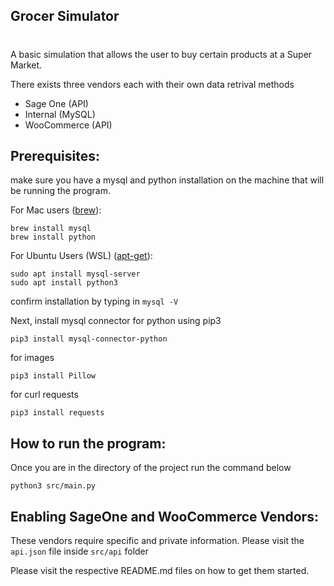 Grocer Simulator
-
#

A basic simulation that allows the user to buy certain products at a Super Market. 

There exists three vendors each with their own data retrival methods

- Sage One (API)
- Internal (MySQL)
- WooCommerce (API)

Prerequisites:
-

make sure you have a mysql and python installation on the machine that will be running the program.

For Mac users ([brew](https://brew.sh)):

```
brew install mysql
brew install python
```

For Ubuntu Users (WSL) ([apt-get](https://www.digitalocean.com/community/tutorials/how-to-install-mysql-on-ubuntu-20-04)):

```
sudo apt install mysql-server
sudo apt install python3
```

confirm installation by typing in `mysql -V`

Next, install mysql connector for python using pip3

```
pip3 install mysql-connector-python
```

for images

```
pip3 install Pillow
```

for curl requests

```
pip3 install requests 
```

How to run the program:
-
Once you are in the directory of the project run the command below

```
python3 src/main.py
```

Enabling SageOne and WooCommerce Vendors:
-

These vendors require specific and private information. Please visit the `api.json` file inside `src/api` folder

Please visit the respective README.md files on how to get them started.